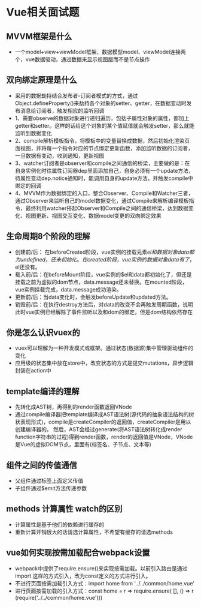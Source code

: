 # Vue相关面试题

## MVVM框架是什么
* 一个model+view+viewModel框架，数据模型model、viewModel连接两个，vue数据驱动，通过数据来显示视图层而不是节点操作

## 双向绑定原理是什么
* 采用的数据劫持结合发布者-订阅者模式的方式，通过Object.defineProperty()来劫持各个对象的setter、getter，在数据变动时发布消息给订阅者，触发相应的监听回调
* 1、需要observe的数据对象进行递归遍历，包括子属性对象的属性，都加上getter和setter。这样的话给这个对象的某个值赋值就会触发setter，那么就能监听到数据变化
* 2、compile解析模板指令，将模板中的变量替换成数据，然后初始化渲染页面视图，并将每一个指令对应的节点绑定更新函数，添加监听数据的订阅者，一旦数据有变动，收到通知，更新视图
* 3、watcher订阅者是observer和compile之间通信的桥梁，主要做的是：在自身实例化时往属性订阅器dep里面添加自己，自身必须有一个update方法，待属性变动dep.notice通知时，能调用自身的update方法，并触发compile中绑定的回调
* 4、MVVM作为数据绑定的入口，整合Observer、Compile和Watcher三者，通过Observer来监听自己的model数据变化，通过Compile来解析编译模板指令，最终利用watcher搭起Observer和Compile之间的通信桥梁，达到数据变化、视图更新、视图交互变化、数据model变更的双向绑定效果

## 生命周期8个阶段的理解
* 创建前/后： 在beforeCreated阶段，vue实例的挂载元素$el和数据对象data都为undefined，还未初始化。在created阶段，vue实例的数据对象data有了，$el还没有。
* 载入前/后：在beforeMount阶段，vue实例的$el和data都初始化了，但还是挂载之前为虚拟的dom节点，data.message还未替换。在mounted阶段，vue实例挂载完成，data.message成功渲染。
* 更新前/后：当data变化时，会触发beforeUpdate和updated方法。
* 销毁前/后：在执行destroy方法后，对data的改变不会再触发周期函数，说明此时vue实例已经解除了事件监听以及和dom的绑定，但是dom结构依然存在

## 你是怎么认识vuex的
* vuex可以理解为一种开发模式或框架。通过状态(数据源)集中管理驱动组件的变化
* 应用级的状态集中放在store中，改变状态的方式是提交mutations，异步逻辑封装在action中

## template编译的理解
* 先转化成AST树，再得到的render函数返回VNode
* 通过compile编译器把template编译成AST语法树(源代码的抽象语法结构的树状表现形式)，compile是createCompiler的返回值，createCompiler是用以创建编译器的。
  然后，AST会经过generate(将AST语法树转化成render function字符串的过程)得到render函数，render的返回值是VNode，VNode是Vue的虚拟DOM节点，里面有(标签名、子节点、文本等)

## 组件之间的传值通信
* 父组件通过标签上面定义传值
* 子组件通过$emit方法传递参数

## methods 计算属性 watch的区别
* 计算属性是基于他们的依赖进行缓存的
* 重新计算开销很大的话请选计算属性，不希望有缓存的请选methods

## vue如何实现按需加载配合webpack设置
* webpack中提供了require.ensure()来实现按需加载。以前引入路由是通过import 这样的方式引入，改为const定义的方式进行引入。
* 不进行页面按需加载引入方式：import  home   from '../../common/home.vue'
* 进行页面按需加载的引入方式：const  home = r => require.ensure( [], () => r (require('../../common/home.vue')))












